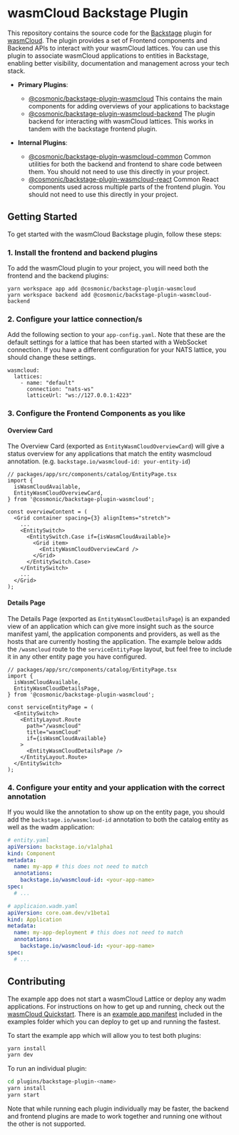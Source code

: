# wasmCloud Backstage Plugin

This repository contains the source code for the [Backstage](https://backstage.io/) plugin for [wasmCloud](https://wasmcloud.com). The plugin provides a set of Frontend components and Backend APIs to interact with your wasmCloud lattices. You can use this plugin to associate wasmCloud applications to entities in Backstage, enabling better visibility, documentation and management across your tech stack.

- **Primary Plugins**:

  - [@cosmonic/backstage-plugin-wasmcloud](./plugins/wasmcloud)
    This contains the main components for adding overviews of your applications to backstage
  - [@cosmonic/backstage-plugin-wasmcloud-backend](./plugins/wasmcloud-backend)
    The plugin backend for interacting with wasmCloud lattices. This works in tandem with the backstage frontend plugin.

- **Internal Plugins**:

  - [@cosmonic/backstage-plugin-wasmcloud-common](./plugins/wasmcloud-common)
    Common utilities for both the backend and frontend to share code between them. You should not need to use this directly in your project.
  - [@cosmonic/backstage-plugin-wasmcloud-react](./plugins/wasmcloud-react)
    Common React components used across multiple parts of the frontend plugin. You should not need to use this directly in your project.

## Getting Started

To get started with the wasmCloud Backstage plugin, follow these steps:

### 1. Install the frontend and backend plugins

To add the wasmCloud plugin to your project, you will need both the frontend and the backend plugins:

```text
yarn workspace app add @cosmonic/backstage-plugin-wasmcloud
yarn workspace backend add @cosmonic/backstage-plugin-wasmcloud-backend
```

### 2. Configure your lattice connection/s

Add the following section to your `app-config.yaml`. Note that these are the default settings for a lattice that has been started with a WebSocket connection. If you have a different configuration for your NATS lattice, you should change these settings.

```yaml:
wasmcloud:
  lattices:
    - name: "default"
      connection: "nats-ws"
      latticeUrl: "ws://127.0.0.1:4223"
```

### 3. Configure the Frontend Components as you like

#### Overview Card

The Overview Card (exported as `EntityWasmCloudOverviewCard`) will give a status overview for any applications that match the entity wasmcloud annotation. (e.g. `backstage.io/wasmcloud-id: your-entity-id`)

```tsx
// packages/app/src/components/catalog/EntityPage.tsx
import {
  isWasmCloudAvailable,
  EntityWasmCloudOverviewCard,
} from '@cosmonic/backstage-plugin-wasmcloud';

const overviewContent = (
  <Grid container spacing={3} alignItems="stretch">
    ...
    <EntitySwitch>
      <EntitySwitch.Case if={isWasmCloudAvailable}>
        <Grid item>
          <EntityWasmCloudOverviewCard />
        </Grid>
      </EntitySwitch.Case>
    </EntitySwitch>
    ...
  </Grid>
);
```

#### Details Page

The Details Page (exported as `EntityWasmCloudDetailsPage`) is an expanded view of an application which can give more insight such as the source manifest yaml, the application components and providers, as well as the hosts that are currently hosting the application. The example below adds the `/wasmcloud` route to the `serviceEntityPage` layout, but feel free to include it in any other entity page you have configured.

```tsx
// packages/app/src/components/catalog/EntityPage.tsx
import {
  isWasmCloudAvailable,
  EntityWasmCloudDetailsPage,
} from '@cosmonic/backstage-plugin-wasmcloud';

const serviceEntityPage = (
  <EntitySwitch>
    <EntityLayout.Route
      path="/wasmcloud"
      title="wasmCloud"
      if={isWasmCloudAvailable}
    >
      <EntityWasmCloudDetailsPage />
    </EntityLayout.Route>
  </EntitySwitch>
);
```

### 4. Configure your entity and your application with the correct annotation

If you would like the annotation to show up on the entity page, you should add the `backstage.io/wasmcloud-id` annotation to both the catalog entity as well as the wadm application:

```yaml
# entity.yaml
apiVersion: backstage.io/v1alpha1
kind: Component
metadata:
  name: my-app # this does not need to match
  annotations:
    backstage.io/wasmcloud-id: <your-app-name>
spec:
  # ...
```

```yaml
# applicaion.wadm.yaml
apiVersion: core.oam.dev/v1beta1
kind: Application
metadata:
  name: my-app-deployment # this does not need to match
  annotations:
    backstage.io/wasmcloud-id: <your-app-name>
spec:
  # ...
```

## Contributing

The example app does not start a wasmCloud Lattice or deploy any wadm applications. For instructions on how to get up and running, check out the [wasmCloud Quickstart](https://wasmcloud.com/docs/tour/hello-world). There is an [example app manifest](./examples/wasmcloud-applications/rust-hello-world.wadm.yaml) included in the examples folder which you can deploy to get up and running the fastest.

To start the example app which will allow you to test both plugins:

```sh
yarn install
yarn dev
```

To run an individual plugin:

```sh
cd plugins/backstage-plugin-<name>
yarn install
yarn start
```

Note that while running each plugin individually may be faster, the backend and frontend plugins are made to work together and running one without the other is not supported.

